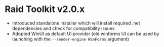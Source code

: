 # Raid Toolkit v2.0.x

* Introduced standalone installer which will install required .net dependencies and check for compatibility issues
* Adopted WinUI as default UI provider (old winforms UI can be used by launching with the `--render-engine WinForms` argument)
